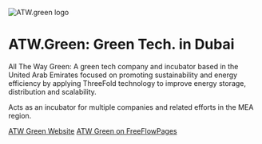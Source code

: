 ![ATW.green logo](/ecosystem/img/atwg-logo.jpg)

# ATW.Green: Green Tech. in Dubai

All The Way Green: A green tech company and incubator based in the United Arab Emirates focused on promoting sustainability and energy efficiency by applying ThreeFold technology to improve energy storage, distribution and scalability.

Acts as an incubator for multiple companies and related efforts in the MEA region.

[ATW Green Website](https://atwg.tech) 
[ATW Green on FreeFlowPages](https://freeflowpages.com/s/atwgreen)